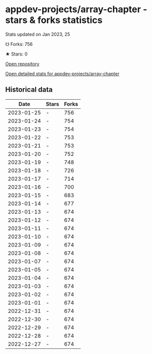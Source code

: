 # appdev-projects/array-chapter - stars & forks statistics

Stats updated on Jan 2023, 25

☋ Forks: 756

★ Stars: 0

[Open repository](https://github.com/appdev-projects/array-chapter)

[Open detailed stats for appdev-projects/array-chapter](https://reviewgithub.com/rep/appdev-projects/array-chapter)

## Historical data
| Date | Stars | Forks |
|------|-------|-------|
| 2023-01-25 | - | 756 | 
| 2023-01-24 | - | 754 | 
| 2023-01-23 | - | 754 | 
| 2023-01-22 | - | 753 | 
| 2023-01-21 | - | 753 | 
| 2023-01-20 | - | 752 | 
| 2023-01-19 | - | 748 | 
| 2023-01-18 | - | 726 | 
| 2023-01-17 | - | 714 | 
| 2023-01-16 | - | 700 | 
| 2023-01-15 | - | 683 | 
| 2023-01-14 | - | 677 | 
| 2023-01-13 | - | 674 | 
| 2023-01-12 | - | 674 | 
| 2023-01-11 | - | 674 | 
| 2023-01-10 | - | 674 | 
| 2023-01-09 | - | 674 | 
| 2023-01-08 | - | 674 | 
| 2023-01-07 | - | 674 | 
| 2023-01-05 | - | 674 | 
| 2023-01-04 | - | 674 | 
| 2023-01-03 | - | 674 | 
| 2023-01-02 | - | 674 | 
| 2023-01-01 | - | 674 | 
| 2022-12-31 | - | 674 | 
| 2022-12-30 | - | 674 | 
| 2022-12-29 | - | 674 | 
| 2022-12-28 | - | 674 | 
| 2022-12-27 | - | 674 | 

